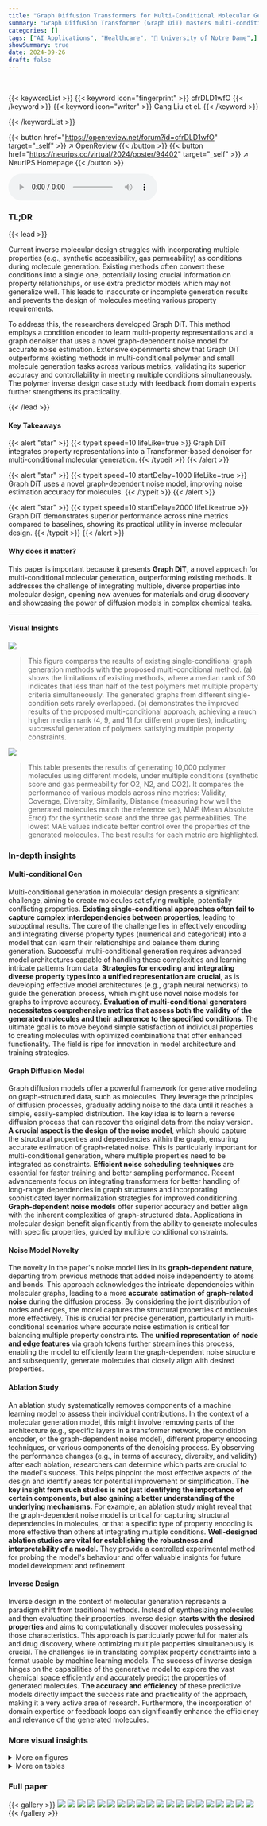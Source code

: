 ```yaml
---
title: "Graph Diffusion Transformers for Multi-Conditional Molecular Generation"
summary: "Graph Diffusion Transformer (Graph DiT) masters multi-conditional molecular generation by cleverly integrating property representations into a graph-dependent noise model, achieving superior performan..."
categories: []
tags: ["AI Applications", "Healthcare", "🏢 University of Notre Dame",]
showSummary: true
date: 2024-09-26
draft: false
---
```


<br>

{{< keywordList >}}
{{< keyword icon="fingerprint" >}} cfrDLD1wfO {{< /keyword >}}
{{< keyword icon="writer" >}} Gang Liu et el. {{< /keyword >}}
 
{{< /keywordList >}}

{{< button href="https://openreview.net/forum?id=cfrDLD1wfO" target="_self" >}}
↗ OpenReview
{{< /button >}}
{{< button href="https://neurips.cc/virtual/2024/poster/94402" target="_self" >}}
↗ NeurIPS Homepage
{{< /button >}}


<audio controls>
    <source src="https://ai-paper-reviewer.com/cfrDLD1wfO/podcast.wav" type="audio/wav">
    Your browser does not support the audio element.
</audio>


### TL;DR


{{< lead >}}

Current inverse molecular design struggles with incorporating multiple properties (e.g., synthetic accessibility, gas permeability) as conditions during molecule generation. Existing methods often convert these conditions into a single one, potentially losing crucial information on property relationships, or use extra predictor models which may not generalize well.  This leads to inaccurate or incomplete generation results and prevents the design of molecules meeting various property requirements.

To address this, the researchers developed Graph DiT.  This method employs a condition encoder to learn multi-property representations and a graph denoiser that uses a novel graph-dependent noise model for accurate noise estimation.  Extensive experiments show that Graph DiT outperforms existing methods in multi-conditional polymer and small molecule generation tasks across various metrics, validating its superior accuracy and controllability in meeting multiple conditions simultaneously. The polymer inverse design case study with feedback from domain experts further strengthens its practicality.

{{< /lead >}}


#### Key Takeaways

{{< alert "star" >}}
{{< typeit speed=10 lifeLike=true >}} Graph DiT integrates property representations into a Transformer-based denoiser for multi-conditional molecular generation. {{< /typeit >}}
{{< /alert >}}

{{< alert "star" >}}
{{< typeit speed=10 startDelay=1000 lifeLike=true >}} Graph DiT uses a novel graph-dependent noise model, improving noise estimation accuracy for molecules. {{< /typeit >}}
{{< /alert >}}

{{< alert "star" >}}
{{< typeit speed=10 startDelay=2000 lifeLike=true >}} Graph DiT demonstrates superior performance across nine metrics compared to baselines, showing its practical utility in inverse molecular design. {{< /typeit >}}
{{< /alert >}}

#### Why does it matter?
This paper is important because it presents **Graph DiT**, a novel approach for multi-conditional molecular generation, outperforming existing methods.  It addresses the challenge of integrating multiple, diverse properties into molecular design, opening new avenues for materials and drug discovery and showcasing the power of diffusion models in complex chemical tasks.

------
#### Visual Insights



![](https://ai-paper-reviewer.com/cfrDLD1wfO/figures_1_1.jpg)

> This figure compares the results of existing single-conditional graph generation methods with the proposed multi-conditional method.  (a) shows the limitations of existing methods, where a median rank of 30 indicates that less than half of the test polymers met multiple property criteria simultaneously.  The generated graphs from different single-condition sets rarely overlapped. (b) demonstrates the improved results of the proposed multi-conditional approach, achieving a much higher median rank (4, 9, and 11 for different properties), indicating successful generation of polymers satisfying multiple property constraints.





![](https://ai-paper-reviewer.com/cfrDLD1wfO/tables_5_1.jpg)

> This table presents the results of generating 10,000 polymer molecules using different models, under multiple conditions (synthetic score and gas permeability for O2, N2, and CO2).  It compares the performance of various models across nine metrics: Validity, Coverage, Diversity, Similarity, Distance (measuring how well the generated molecules match the reference set), MAE (Mean Absolute Error) for the synthetic score and the three gas permeabilities.  The lowest MAE values indicate better control over the properties of the generated molecules.  The best results for each metric are highlighted.





### In-depth insights


#### Multi-conditional Gen
Multi-conditional generation in molecular design presents a significant challenge, aiming to create molecules satisfying multiple, potentially conflicting properties.  **Existing single-conditional approaches often fail to capture complex interdependencies between properties**, leading to suboptimal results.  The core of the challenge lies in effectively encoding and integrating diverse property types (numerical and categorical) into a model that can learn their relationships and balance them during generation.  Successful multi-conditional generation requires advanced model architectures capable of handling these complexities and learning intricate patterns from data.  **Strategies for encoding and integrating diverse property types into a unified representation are crucial**, as is developing effective model architectures (e.g., graph neural networks) to guide the generation process, which might use novel noise models for graphs to improve accuracy.  **Evaluation of multi-conditional generators necessitates comprehensive metrics that assess both the validity of the generated molecules and their adherence to the specified conditions**. The ultimate goal is to move beyond simple satisfaction of individual properties to creating molecules with optimized combinations that offer enhanced functionality. The field is ripe for innovation in model architecture and training strategies.

#### Graph Diffusion Model
Graph diffusion models offer a powerful framework for generative modeling on graph-structured data, such as molecules.  They leverage the principles of diffusion processes, gradually adding noise to the data until it reaches a simple, easily-sampled distribution.  The key idea is to learn a reverse diffusion process that can recover the original data from the noisy version. **A crucial aspect is the design of the noise model**, which should capture the structural properties and dependencies within the graph, ensuring accurate estimation of graph-related noise. This is particularly important for multi-conditional generation, where multiple properties need to be integrated as constraints.  **Efficient noise scheduling techniques** are essential for faster training and better sampling performance.  Recent advancements focus on integrating transformers for better handling of long-range dependencies in graph structures and incorporating sophisticated layer normalization strategies for improved conditioning.  **Graph-dependent noise models** offer superior accuracy and better align with the inherent complexities of graph-structured data.  Applications in molecular design benefit significantly from the ability to generate molecules with specific properties, guided by multiple conditional constraints.

#### Noise Model Novelty
The novelty in the paper's noise model lies in its **graph-dependent nature**, departing from previous methods that added noise independently to atoms and bonds.  This approach acknowledges the intricate dependencies within molecular graphs, leading to a more **accurate estimation of graph-related noise** during the diffusion process. By considering the joint distribution of nodes and edges, the model captures the structural properties of molecules more effectively. This is crucial for precise generation, particularly in multi-conditional scenarios where accurate noise estimation is critical for balancing multiple property constraints. The **unified representation of node and edge features** via graph tokens further streamlines this process, enabling the model to efficiently learn the graph-dependent noise structure and subsequently, generate molecules that closely align with desired properties.

#### Ablation Study
An ablation study systematically removes components of a machine learning model to assess their individual contributions.  In the context of a molecular generation model, this might involve removing parts of the architecture (e.g., specific layers in a transformer network, the condition encoder, or the graph-dependent noise model), different property encoding techniques, or various components of the denoising process.  By observing the performance changes (e.g., in terms of accuracy, diversity, and validity) after each ablation, researchers can determine which parts are crucial to the model's success. This helps pinpoint the most effective aspects of the design and identify areas for potential improvement or simplification. **The key insight from such studies is not just identifying the importance of certain components, but also gaining a better understanding of the underlying mechanisms.**  For example, an ablation study might reveal that the graph-dependent noise model is critical for capturing structural dependencies in molecules, or that a specific type of property encoding is more effective than others at integrating multiple conditions. **Well-designed ablation studies are vital for establishing the robustness and interpretability of a model.** They provide a controlled experimental method for probing the model's behaviour and offer valuable insights for future model development and refinement.

#### Inverse Design
Inverse design in the context of molecular generation represents a paradigm shift from traditional methods.  Instead of synthesizing molecules and then evaluating their properties, inverse design **starts with the desired properties** and aims to computationally discover molecules possessing those characteristics.  This approach is particularly powerful for materials and drug discovery, where optimizing multiple properties simultaneously is crucial.  The challenges lie in translating complex property constraints into a format usable by machine learning models. The success of inverse design hinges on the capabilities of the generative model to explore the vast chemical space efficiently and accurately predict the properties of generated molecules. **The accuracy and efficiency** of these predictive models directly impact the success rate and practicality of the approach, making it a very active area of research.  Furthermore, the incorporation of domain expertise or feedback loops can significantly enhance the efficiency and relevance of the generated molecules.


### More visual insights

<details>
<summary>More on figures
</summary>


![](https://ai-paper-reviewer.com/cfrDLD1wfO/figures_3_1.jpg)

> This figure illustrates the architecture of the Graph Diffusion Transformer (Graph DiT).  Panel (a) shows the denoising process, illustrating how the model uses a condition encoder to learn representations of multiple properties. These representations are then integrated with the graph denoiser to guide the diffusion process. Panel (b) details the condition encoder, which uses clustering and one-hot encoding for numerical and categorical properties, respectively.  These encodings are then used to generate the representations of conditions. Panel (c) shows the graph denoiser, which uses transformer layers and adaptive layer normalization (AdaLN) with condition statistics to denoise the graph tokens and ultimately generate the molecule.


![](https://ai-paper-reviewer.com/cfrDLD1wfO/figures_7_1.jpg)

> This figure compares the performance of five different models (MARS, LSTM-HC, DiGress, MOOD, and the proposed Graph DiT) in generating polymers for O2/N2 gas separation.  Four domain experts evaluated the generated polymers based on their usefulness (Utility Score) and agreement on the usefulness ranking (Agreement Score).  The figure displays the top three polymers generated by each model, highlighting that Graph DiT generated the polymers deemed most useful by the experts.


![](https://ai-paper-reviewer.com/cfrDLD1wfO/figures_7_2.jpg)

> The figure compares the relative performance of different model design choices in multi-conditional molecular generation.  It shows the performance improvement of using clustering-based encoding for numerical conditions, AdaLN for layer normalization, and a graph-dependent noise model compared to alternative methods.  Higher bars indicate better performance relative to a baseline.


![](https://ai-paper-reviewer.com/cfrDLD1wfO/figures_13_1.jpg)

> This figure compares the distribution of atom and bond types generated by Graph DiT and other models against the training data distribution for the polymer gas permeability tasks.  The histograms show that Graph DiT's generated molecules have atom and bond type distributions closer to the training data, indicating its superior ability to learn molecular distributions.


![](https://ai-paper-reviewer.com/cfrDLD1wfO/figures_14_1.jpg)

> Figure 1 illustrates the challenges in multi-conditional molecular generation, comparing existing methods that treat multiple properties as a single condition with the proposed Graph DiT model.  (a) shows the limitations of existing methods, highlighting the difficulty in finding polymers that satisfy multiple properties simultaneously.  The median rank of 30 means that in more than half of the test cases, a desirable polymer was not found within the top 30 generated molecules for each individual property. (b) demonstrates the superior performance of Graph DiT, illustrating how it generates polymers that successfully satisfy multiple properties with significantly better ranking (median rank of 4).


![](https://ai-paper-reviewer.com/cfrDLD1wfO/figures_16_1.jpg)

> This figure compares the distribution of generated molecules by different models with the training data distribution. It visualizes the data points in a two-dimensional space for each task (O2, N2, CO2 permeability and BBBP, BACE, HIV datasets). Graph DiT's distribution closely aligns with the training data, demonstrating good interpolation and extrapolation capabilities.


![](https://ai-paper-reviewer.com/cfrDLD1wfO/figures_17_1.jpg)

> This figure compares the distributions of training and generated molecules for various models across different datasets. The visualizations use t-SNE to reduce dimensionality and show the distribution in 2D space.  Graph DiT's generated molecules show a distribution that closely matches the training data, indicating good model performance in learning the underlying data distribution and extrapolating to unseen data points. Other models show varying degrees of fit to the training data, highlighting the superior performance of Graph DiT.


![](https://ai-paper-reviewer.com/cfrDLD1wfO/figures_18_1.jpg)

> This figure displays the results of a polymer inverse design task for O2/N2 gas separation.  Four domain experts evaluated polymers generated by five different methods (MARS, LSTM-HC, DiGress, MOOD, and Graph DiT), ranking them based on utility and agreement scores. The top three polymers, all generated by Graph DiT, are highlighted, indicating its superior performance in this specific task. The conditions used for generation were SAS=3.8, SCS=4.3, O2Perm=34.0, and N2Perm=5.2.


![](https://ai-paper-reviewer.com/cfrDLD1wfO/figures_19_1.jpg)

> This figure analyzes the model's controllability when varying the N2 property value. The true N2 value from the test set is 213.75.  The plot shows changes in Validity and MAE (Mean Absolute Error) for the target synthesizability, N2, and O2 as the N2 property value varies from 0 to 1000. The MAE values for N2 and O2 are measured on a log scale. The figure demonstrates the model's ability to control the generated properties and shows that performance is best when the input N2 value is close to the true value (213.75).


![](https://ai-paper-reviewer.com/cfrDLD1wfO/figures_19_2.jpg)

> This figure analyzes how well the model controls the generation of polymers when a specific property (N2 permeability) is varied.  The true N2 value from the test set is 213.75, and the model's performance is evaluated across a range of N2 values (from 0 to 1000).  The plot shows that the model's controllability (measured as Mean Absolute Error or MAE) is best when the N2 value is close to 213.75.  The MAE for both N2 and O2 is shown, indicating an interdependence between the properties. Notably, MAE values are on a logarithmic scale.


![](https://ai-paper-reviewer.com/cfrDLD1wfO/figures_19_3.jpg)

> This figure analyzes the model's controllability when varying N2 values in a polymer gas separation task. The true N2 value from the test set is 213.75.  The plots show the changes in validity, MAE for synthesizability, MAE for N2, and MAE for O2 as N2 property values vary from 0 to 1000. The results indicate that controllability is best when the sampled N2 value is near the true value (213.75) and decreases as it approaches the extremes of the range.


![](https://ai-paper-reviewer.com/cfrDLD1wfO/figures_19_4.jpg)

> This figure analyzes how well the model controls the generation of polymers when the N2 property value is varied, while other properties remain constant. The true N2 value from the test set is 213.75. The plots show that the model's controllability (measured by Mean Absolute Error or MAE) of both N2 and O2 properties is best when the input N2 value is close to the true value of 213.75.  As the N2 value deviates from 213.75, the controllability decreases, demonstrating an interdependency between the properties and showing the model's ability to capture these relationships.


![](https://ai-paper-reviewer.com/cfrDLD1wfO/figures_20_1.jpg)

> This figure presents the ablation study on the final MLP layer of GraphDiT model. It compares the performance of using a Multi-layer Perceptron (MLP) versus a linear layer for the final layer in terms of various metrics such as O2 permeability, N2 permeability, CO2 permeability, distance, similarity and diversity. The bar chart shows that MLP consistently outperforms the linear layer across all metrics.


</details>




<details>
<summary>More on tables
</summary>


![](https://ai-paper-reviewer.com/cfrDLD1wfO/tables_6_1.jpg)
> This table presents the results of multi-conditional generation of 10,000 small molecules across three datasets (BACE, BBBP, and HIV).  Each dataset includes a numerical synthesizability score and a categorical task-specific property.  The table evaluates model performance using several metrics, including validity, distribution learning measures (coverage, diversity, similarity, and distance), and condition control measures (MAE for synthesizability and accuracy for the task-specific property). The best-performing model for each metric is highlighted.

![](https://ai-paper-reviewer.com/cfrDLD1wfO/tables_8_1.jpg)
> This table presents the results of generating 10,000 polymers using different models.  The models were evaluated on their ability to generate polymers with specific properties (synthetic score, and gas permeability for O2, N2, and CO2).  The Mean Absolute Error (MAE) between the desired properties and the generated polymers is reported for each model, along with metrics assessing the quality of the generated molecules. The best performing model for each metric is highlighted.

![](https://ai-paper-reviewer.com/cfrDLD1wfO/tables_12_1.jpg)
> This table presents the results of generating 10,000 polymers using various models under multi-conditional settings.  The models are evaluated based on nine metrics across three categories: Validity (measuring the correctness of the generated molecules), Distribution Learning (assessing how well the generated molecules match the distribution of molecules in the training data), and Condition Control (measuring the accuracy of the models in controlling the desired properties). The table highlights the best-performing models for each metric, allowing for easy comparison and analysis of the various approaches.

![](https://ai-paper-reviewer.com/cfrDLD1wfO/tables_15_1.jpg)
> This table presents the results of generating 10,000 polymer molecules under multiple conditions using various models.  The conditions include a synthetic score and three numerical properties (gas permeability for O2, N2, and CO2). The table compares the performance of different models across multiple metrics: validity, coverage, diversity, similarity, distance, and mean absolute error (MAE) for each property and overall.  The MAE measures the difference between the input conditions and the generated properties. The best performance for each metric is highlighted.

![](https://ai-paper-reviewer.com/cfrDLD1wfO/tables_15_2.jpg)
> This table presents the results of generating 10,000 polymers using different models under multi-conditional settings.  The models are evaluated based on nine metrics: validity, coverage, diversity, similarity, distance, and mean absolute error (MAE) for synthetic score and three gas permeability properties (O2, N2, CO2).  Lower MAE values indicate better performance. The best-performing model for each metric is highlighted.

![](https://ai-paper-reviewer.com/cfrDLD1wfO/tables_18_1.jpg)
> This table compares the novelty and uniqueness scores across different conditions for various models, including Graph GA, MARS, LSTM-HC, JTVAE-BO, Digress, DiGress v2, GDSS, MOOD, and Graph DiT.  Novelty measures the proportion of generated molecules that are unique to a specific condition set, while Uniqueness assesses the diversity of molecules generated across all conditions.

![](https://ai-paper-reviewer.com/cfrDLD1wfO/tables_20_1.jpg)
> This table shows the performance of three different oracle methods (Random Forest, Gaussian Process, and Support Vector Machine) trained on various datasets (O2Perm, N2Perm, CO2Perm, BACE, BBBP, HIV) to predict molecular properties. The random forest model achieved the lowest Mean Absolute Error (MAE) and the highest Area Under the Curve (AUC) in training.

</details>




### Full paper

{{< gallery >}}
<img src="https://ai-paper-reviewer.com/cfrDLD1wfO/1.png" class="grid-w50 md:grid-w33 xl:grid-w25" />
<img src="https://ai-paper-reviewer.com/cfrDLD1wfO/2.png" class="grid-w50 md:grid-w33 xl:grid-w25" />
<img src="https://ai-paper-reviewer.com/cfrDLD1wfO/3.png" class="grid-w50 md:grid-w33 xl:grid-w25" />
<img src="https://ai-paper-reviewer.com/cfrDLD1wfO/4.png" class="grid-w50 md:grid-w33 xl:grid-w25" />
<img src="https://ai-paper-reviewer.com/cfrDLD1wfO/5.png" class="grid-w50 md:grid-w33 xl:grid-w25" />
<img src="https://ai-paper-reviewer.com/cfrDLD1wfO/6.png" class="grid-w50 md:grid-w33 xl:grid-w25" />
<img src="https://ai-paper-reviewer.com/cfrDLD1wfO/7.png" class="grid-w50 md:grid-w33 xl:grid-w25" />
<img src="https://ai-paper-reviewer.com/cfrDLD1wfO/8.png" class="grid-w50 md:grid-w33 xl:grid-w25" />
<img src="https://ai-paper-reviewer.com/cfrDLD1wfO/9.png" class="grid-w50 md:grid-w33 xl:grid-w25" />
<img src="https://ai-paper-reviewer.com/cfrDLD1wfO/10.png" class="grid-w50 md:grid-w33 xl:grid-w25" />
<img src="https://ai-paper-reviewer.com/cfrDLD1wfO/11.png" class="grid-w50 md:grid-w33 xl:grid-w25" />
<img src="https://ai-paper-reviewer.com/cfrDLD1wfO/12.png" class="grid-w50 md:grid-w33 xl:grid-w25" />
<img src="https://ai-paper-reviewer.com/cfrDLD1wfO/13.png" class="grid-w50 md:grid-w33 xl:grid-w25" />
<img src="https://ai-paper-reviewer.com/cfrDLD1wfO/14.png" class="grid-w50 md:grid-w33 xl:grid-w25" />
<img src="https://ai-paper-reviewer.com/cfrDLD1wfO/15.png" class="grid-w50 md:grid-w33 xl:grid-w25" />
<img src="https://ai-paper-reviewer.com/cfrDLD1wfO/16.png" class="grid-w50 md:grid-w33 xl:grid-w25" />
<img src="https://ai-paper-reviewer.com/cfrDLD1wfO/17.png" class="grid-w50 md:grid-w33 xl:grid-w25" />
<img src="https://ai-paper-reviewer.com/cfrDLD1wfO/18.png" class="grid-w50 md:grid-w33 xl:grid-w25" />
<img src="https://ai-paper-reviewer.com/cfrDLD1wfO/19.png" class="grid-w50 md:grid-w33 xl:grid-w25" />
<img src="https://ai-paper-reviewer.com/cfrDLD1wfO/20.png" class="grid-w50 md:grid-w33 xl:grid-w25" />
{{< /gallery >}}